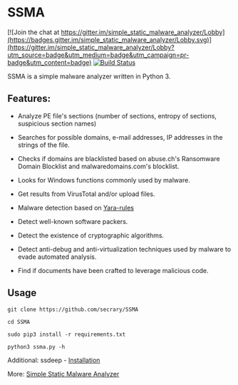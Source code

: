 # SSMA

[![Join the chat at https://gitter.im/simple_static_malware_analyzer/Lobby](https://badges.gitter.im/simple_static_malware_analyzer/Lobby.svg)](https://gitter.im/simple_static_malware_analyzer/Lobby?utm_source=badge&utm_medium=badge&utm_campaign=pr-badge&utm_content=badge)   [![Build Status](https://travis-ci.org/secrary/SSMA.svg?branch=master)](https://travis-ci.org/secrary/SSMA)

SSMA is a simple malware analyzer written in Python 3. 
## Features:
* Analyze PE file's sections (number of sections, entropy of sections, suspicious section names)

* Searches for possible domains, e-mail addresses, IP addresses in the strings of the file.

* Checks if domains are blacklisted based on abuse.ch's Ransomware Domain Blocklist and malwaredomains.com's blocklist.

* Looks for Windows functions commonly used by malware.

* Get results from VirusTotal and/or upload files.

* Malware detection based on [Yara-rules](https://virustotal.github.io/yara/)

* Detect well-known software packers.

* Detect the existence of cryptographic algorithms.

* Detect anti-debug and anti-virtualization techniques used by malware to evade automated analysis.

* Find if documents have been crafted to leverage malicious code.


## Usage
```
git clone https://github.com/secrary/SSMA

cd SSMA

sudo pip3 install -r requirements.txt

python3 ssma.py -h
```
Additional:
  ssdeep - [Installation](https://python-ssdeep.readthedocs.io/en/latest/installation.html)

More: [Simple Static Malware Analyzer](https://secrary.com/SSMA)
